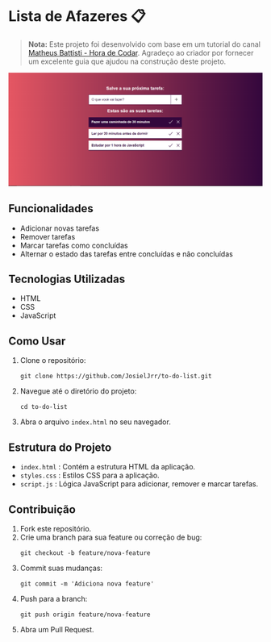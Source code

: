 # Lista de Afazeres 📋

> **Nota:** Este projeto foi desenvolvido com base em um tutorial do canal [Matheus Battisti - Hora de Codar](https://www.youtube.com/watch?v=KNk0Cex3zcM&list=PLnDvRpP8BneysKU8KivhnrVaKpILD3gZ6&index=52). Agradeço ao criador por fornecer um excelente guia que ajudou na construção deste projeto.

<div align="center">
  <img src="assets/img/to do list.PNG" alt="Interface do Programa de Lista de Afazeres" width=600px>
</div>

## Funcionalidades
- Adicionar novas tarefas
- Remover tarefas
- Marcar tarefas como concluídas
- Alternar o estado das tarefas entre concluídas e não concluídas

## Tecnologias Utilizadas
- HTML
- CSS
- JavaScript

## Como Usar
1. Clone o repositório:
    ```
    git clone https://github.com/JosielJrr/to-do-list.git
    ```
2. Navegue até o diretório do projeto:
    ```
    cd to-do-list
    ```
3. Abra o arquivo `index.html` no seu navegador.

## Estrutura do Projeto
- `index.html` : Contém a estrutura HTML da aplicação.
- `styles.css` : Estilos CSS para a aplicação.
- `script.js` : Lógica JavaScript para adicionar, remover e marcar tarefas.

## Contribuição
1. Fork este repositório.
2. Crie uma branch para sua feature ou correção de bug:
    ```
    git checkout -b feature/nova-feature
    ```
3. Commit suas mudanças:
    ```
    git commit -m 'Adiciona nova feature'
    ```
4. Push para a branch:
    ```
    git push origin feature/nova-feature
    ```
5. Abra um Pull Request.
##
